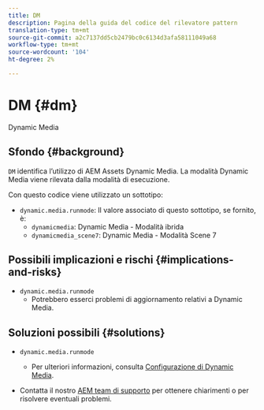 ```yaml
---
title: DM
description: Pagina della guida del codice del rilevatore pattern
translation-type: tm+mt
source-git-commit: a2c7137dd5cb2479bc0c6134d3afa58111049a68
workflow-type: tm+mt
source-wordcount: '104'
ht-degree: 2%

---
```



# DM {#dm}

Dynamic Media

## Sfondo {#background}

`DM` identifica l’utilizzo di AEM Assets Dynamic Media. La modalità Dynamic Media viene rilevata dalla modalità di esecuzione.

Con questo codice viene utilizzato un sottotipo:

* `dynamic.media.runmode`: Il valore associato di questo sottotipo, se fornito, è:
   * `dynamicmedia`: Dynamic Media - Modalità ibrida
   * `dynamicmedia_scene7`: Dynamic Media - Modalità Scene 7

## Possibili implicazioni e rischi {#implications-and-risks}

* `dynamic.media.runmode`
   * Potrebbero esserci problemi di aggiornamento relativi a Dynamic Media.

## Soluzioni possibili {#solutions}

* `dynamic.media.runmode`
   * Per ulteriori informazioni, consulta [Configurazione di Dynamic Media](https://experienceleague.adobe.com/docs/experience-manager-cloud-service/assets/dynamicmedia/administering-dynamic-media.html).

* Contatta il nostro [AEM team di supporto](https://helpx.adobe.com/enterprise/using/support-for-experience-cloud.html) per ottenere chiarimenti o per risolvere eventuali problemi.
